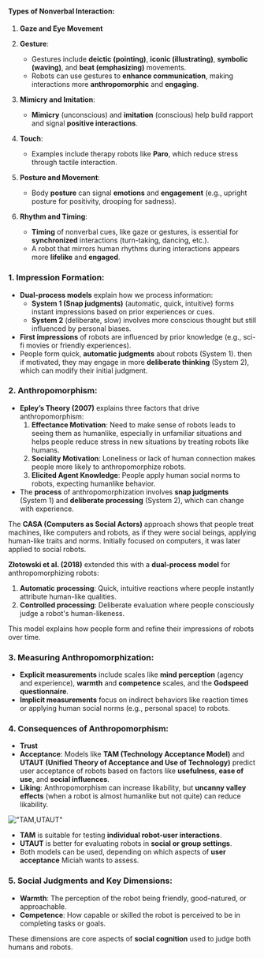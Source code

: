 #### **Types of Nonverbal Interaction:**

1. **Gaze and Eye Movement**

2. **Gesture**:
   - Gestures include **deictic (pointing)**, **iconic (illustrating)**, **symbolic (waving)**, and **beat (emphasizing)** movements.
   - Robots can use gestures to **enhance communication**, making interactions more **anthropomorphic** and **engaging**.

3. **Mimicry and Imitation**:
   - **Mimicry** (unconscious) and **imitation** (conscious) help build rapport and signal **positive interactions**.

4. **Touch**:
   - Examples include therapy robots like **Paro**, which reduce stress through tactile interaction.

5. **Posture and Movement**:
   - Body **posture** can signal **emotions** and **engagement** (e.g., upright posture for positivity, drooping for sadness).

6. **Rhythm and Timing**:
   - **Timing** of nonverbal cues, like gaze or gestures, is essential for **synchronized** interactions (turn-taking, dancing, etc.).
   - A robot that mirrors human rhythms during interactions appears more **lifelike** and **engaged**.
### 1. **Impression Formation**:
   - **Dual-process models** explain how we process information: 
     - **System 1 (Snap judgments)** (automatic, quick, intuitive) forms instant impressions based on prior experiences or cues.
     - **System 2** (deliberate, slow) involves more conscious thought but still influenced by personal biases.
   - **First impressions** of robots are influenced by prior knowledge (e.g., sci-fi movies or friendly experiences).
   - People form quick, **automatic judgments** about robots (System 1). then if motivated, they may engage in more **deliberate thinking** (System 2), which can modify their initial judgment.
   
### 2. **Anthropomorphism**:
   - **Epley’s Theory (2007)** explains three factors that drive anthropomorphism:
     1. **Effectance Motivation**: Need to make sense of robots leads to seeing them as humanlike, especially in unfamiliar situations and helps people reduce stress in new situations by treating robots like humans.
     2. **Sociality Motivation**: Loneliness or lack of human connection makes people more likely to anthropomorphize robots.
     3. **Elicited Agent Knowledge**: People apply human social norms to robots, expecting humanlike behavior.
   - The **process** of anthropomorphization involves **snap judgments** (System 1) and **deliberate processing** (System 2), which can change with experience.

The **CASA (Computers as Social Actors)** approach shows that people treat machines, like computers and robots, as if they were social beings, applying human-like traits and norms. Initially focused on computers, it was later applied to social robots.

**Złotowski et al. (2018)** extended this with a **dual-process model** for anthropomorphizing robots:
1. **Automatic processing**: Quick, intuitive reactions where people instantly attribute human-like qualities.
2. **Controlled processing**: Deliberate evaluation where people consciously judge a robot's human-likeness.

This model explains how people form and refine their impressions of robots over time.

### 3. **Measuring Anthropomorphization**:
   - **Explicit measurements** include scales like **mind perception** (agency and experience), **warmth** and **competence** scales, and the **Godspeed questionnaire**.
   - **Implicit measurements** focus on indirect behaviors like reaction times or applying human social norms (e.g., personal space) to robots.

### 4. **Consequences of Anthropomorphism**:
   - **Trust**
   - **Acceptance**: Models like **TAM (Technology Acceptance Model)** and **UTAUT (Unified Theory of Acceptance and Use of Technology)** predict user acceptance of robots based on factors like **usefulness**, **ease of use**, and **social influences**.
   - **Liking**: Anthropomorphism can increase likability, but **uncanny valley effects** (when a robot is almost humanlike but not quite) can reduce likability.

!["TAM,UTAUT"](../../../Files/third-semester/hai/2.PNG)

- **TAM** is suitable for testing **individual robot-user interactions**.
- **UTAUT** is better for evaluating robots in **social or group settings**.
- Both models can be used, depending on which aspects of **user acceptance** Miciah wants to assess.

### 5. **Social Judgments and Key Dimensions**:
   - **Warmth**: The perception of the robot being friendly, good-natured, or approachable.
   - **Competence**: How capable or skilled the robot is perceived to be in completing tasks or goals.

These dimensions are core aspects of **social cognition** used to judge both humans and robots. 